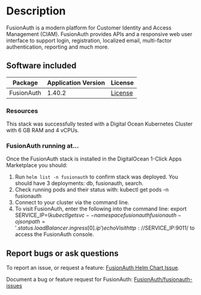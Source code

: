 # Description 

FusionAuth is a modern platform for Customer Identity and Access Management (CIAM). FusionAuth provides APIs and a responsive web user interface to support login, registration, localized email, multi-factor authentication, reporting and much more.

## Software included

| Package       | Application Version | License                                                       |
|---------------|---------------------|---------------------------------------------------------------|
| FusionAuth    | 1.40.2              | [License](https://fusionauth.io/license)                      |

### Resources
This stack was successfully tested with a Digital Ocean Kubernetes Cluster with 6 GB RAM and 4 vCPUs.
### FusionAuth running at...
Once the FusionAuth stack is installed in the DigitalOcean 1-Click Apps Marketplace you should:
1. Run `helm list -n fusionauth` to confirm stack was deployed. You should have 3 deployments: db, fusionauth, search.
2. Check running pods and their status with:  kubectl get pods -n fusionauth
3. Connect to your cluster via the command line. 
4. To visit FusionAuth, enter the following into the command line:
    export SERVICE_IP=$(kubectl get svc --namespace fusionauth fusionauth -o jsonpath='{.status.loadBalancer.ingress[0].ip}')
    echo Visit http://$SERVICE_IP:9011/ to access the FusionAuth console.
       



## Report bugs or ask questions

To report an issue, or request a feature: [FusionAuth Helm Chart Issue](https://github.com/FusionAuth/charts/issues).

Document a bug or feature request for FusionAuth: [FusionAuth/fusionauth-issues](https://github.com/FusionAuth/fusionauth-issues/issues)
